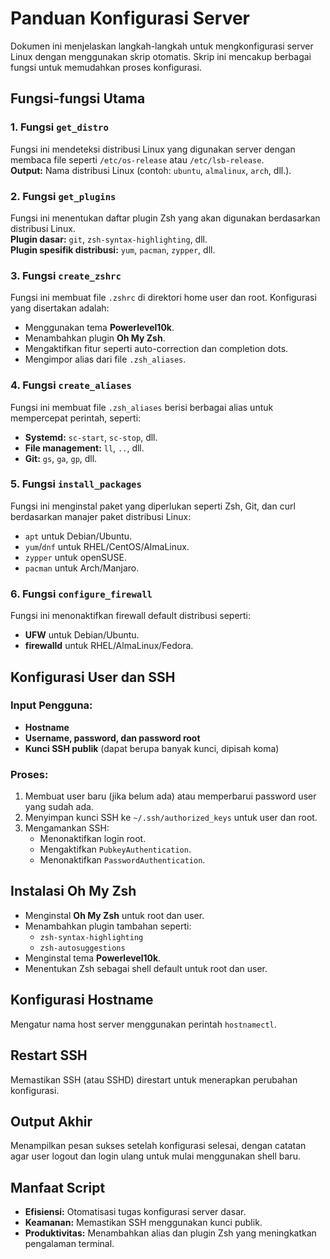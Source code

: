 # Panduan Konfigurasi Server

Dokumen ini menjelaskan langkah-langkah untuk mengkonfigurasi server Linux dengan menggunakan skrip otomatis. Skrip ini mencakup berbagai fungsi untuk memudahkan proses konfigurasi.

## Fungsi-fungsi Utama

### 1. Fungsi `get_distro`
Fungsi ini mendeteksi distribusi Linux yang digunakan server dengan membaca file seperti `/etc/os-release` atau `/etc/lsb-release`.  
**Output:** Nama distribusi Linux (contoh: `ubuntu`, `almalinux`, `arch`, dll.).

### 2. Fungsi `get_plugins`
Fungsi ini menentukan daftar plugin Zsh yang akan digunakan berdasarkan distribusi Linux.  
**Plugin dasar:** `git`, `zsh-syntax-highlighting`, dll.  
**Plugin spesifik distribusi:** `yum`, `pacman`, `zypper`, dll.

### 3. Fungsi `create_zshrc`
Fungsi ini membuat file `.zshrc` di direktori home user dan root. Konfigurasi yang disertakan adalah:
- Menggunakan tema **Powerlevel10k**.
- Menambahkan plugin **Oh My Zsh**.
- Mengaktifkan fitur seperti auto-correction dan completion dots.
- Mengimpor alias dari file `.zsh_aliases`.

### 4. Fungsi `create_aliases`
Fungsi ini membuat file `.zsh_aliases` berisi berbagai alias untuk mempercepat perintah, seperti:
- **Systemd:** `sc-start`, `sc-stop`, dll.
- **File management:** `ll`, `..`, dll.
- **Git:** `gs`, `ga`, `gp`, dll.

### 5. Fungsi `install_packages`
Fungsi ini menginstal paket yang diperlukan seperti Zsh, Git, dan curl berdasarkan manajer paket distribusi Linux:
- `apt` untuk Debian/Ubuntu.
- `yum`/`dnf` untuk RHEL/CentOS/AlmaLinux.
- `zypper` untuk openSUSE.
- `pacman` untuk Arch/Manjaro.

### 6. Fungsi `configure_firewall`
Fungsi ini menonaktifkan firewall default distribusi seperti:
- **UFW** untuk Debian/Ubuntu.
- **firewalld** untuk RHEL/AlmaLinux/Fedora.

## Konfigurasi User dan SSH

### Input Pengguna:
- **Hostname**
- **Username, password, dan password root**
- **Kunci SSH publik** (dapat berupa banyak kunci, dipisah koma)

### Proses:
1. Membuat user baru (jika belum ada) atau memperbarui password user yang sudah ada.
2. Menyimpan kunci SSH ke `~/.ssh/authorized_keys` untuk user dan root.
3. Mengamankan SSH:
   - Menonaktifkan login root.
   - Mengaktifkan `PubkeyAuthentication`.
   - Menonaktifkan `PasswordAuthentication`.

## Instalasi Oh My Zsh
- Menginstal **Oh My Zsh** untuk root dan user.
- Menambahkan plugin tambahan seperti:
  - `zsh-syntax-highlighting`
  - `zsh-autosuggestions`
- Menginstal tema **Powerlevel10k**.
- Menentukan Zsh sebagai shell default untuk root dan user.

## Konfigurasi Hostname
Mengatur nama host server menggunakan perintah `hostnamectl`.

## Restart SSH
Memastikan SSH (atau SSHD) direstart untuk menerapkan perubahan konfigurasi.

## Output Akhir
Menampilkan pesan sukses setelah konfigurasi selesai, dengan catatan agar user logout dan login ulang untuk mulai menggunakan shell baru.

## Manfaat Script
- **Efisiensi:** Otomatisasi tugas konfigurasi server dasar.
- **Keamanan:** Memastikan SSH menggunakan kunci publik.
- **Produktivitas:** Menambahkan alias dan plugin Zsh yang meningkatkan pengalaman terminal.